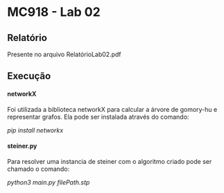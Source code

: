 # MC918 - Lab 02

## Relatório
Presente no arquivo RelatórioLab02.pdf

## Execução
#### networkX
Foi utilizada a biblioteca networkX para calcular a árvore de gomory-hu e representar grafos.
Ela pode ser instalada através do comando:  

<i>pip install networkx</i>

#### steiner.py
Para resolver uma instancia de steiner com o algoritmo criado pode ser chamado o comando:

<i>python3 main.py filePath.stp</i>

